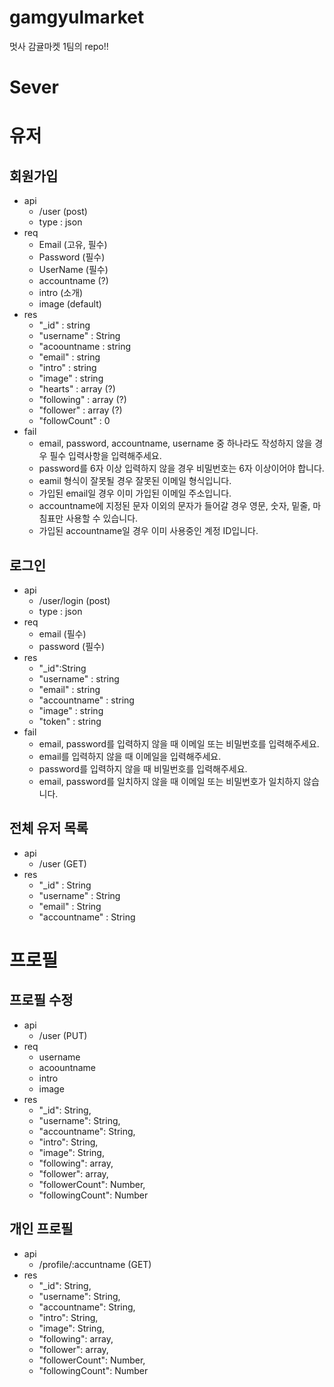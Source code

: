 # gamgyulmarket
멋사 감귤마켓 1팀의 repo!!
# Sever

# 유저
## 회원가입
- api
    - /user (post)
    - type : json
- req
    - Email (고유, 필수)
    - Password (필수)
    - UserName (필수)
    - accountname (?)
    - intro (소개)
    - image (default)
- res
    - "_id" : string
    - "username" : String
    - "acoountname : string
    - "email" : string 
    - "intro" : string
    - "image" : string
    - "hearts" : array (?)
    - "following" : array (?)
    - "follower" : array (?)
    - "followCount" : 0
- fail
    - email, password, accountname, username 중 하나라도 작성하지 않을 경우 필수 입력사항을 입력해주세요. 
    - password를 6자 이상 입력하지 않을 경우 비밀번호는 6자 이상이어야 합니다. 
    - eamil 형식이 잘못될 경우 잘못된 이메일 형식입니다. 
    - 가입된 email일 경우 이미 가입된 이메일 주소입니다. 
    - accountname에 지정된 문자 이외의 문자가 들어갈 경우 영문, 숫자, 밑줄, 마침표만 사용할 수 있습니다. 
    - 가입된 accountname일 경우 이미 사용중인 계정 ID입니다.

## 로그인
- api
    - /user/login (post)
    - type : json
- req
    - email (필수)
    - password (필수)
- res
    - "_id":String
    - "username" : string
    - "email" : string
    - "accountname" : string
    - "image" : string
    - "token" : string
- fail
    - email, password를 입력하지 않을 때 이메일 또는 비밀번호를 입력해주세요. 
    - email를 입력하지 않을 때 이메일을 입력해주세요. 
    - password를 입력하지 않을 때 비밀번호를 입력해주세요. 
    - email, password를 일치하지 않을 때 이메일 또는 비밀번호가 일치하지 않습니다.

## 전체 유저 목록
- api
    - /user (GET)
- res
    - "_id" : String
    - "username" : String
    - "email" : String
    - "accountname" : String

# 프로필
## 프로필 수정
- api
    - /user (PUT)
- req
    - username
    - acoountname
    - intro
    - image
- res
    - "_id": String,
    - "username": String,
    - "accountname": String,
    - "intro": String,
    - "image": String,
    - "following": array,
    - "follower": array,
    - "followerCount": Number,
    - "followingCount": Number

## 개인 프로필
- api
    - /profile/:accuntname (GET)
- res
    - "_id": String,
    - "username": String,
    - "accountname": String,
    - "intro": String,
    - "image": String,
    - "following": array,
    - "follower": array,
    - "followerCount": Number,
    - "followingCount": Number 
